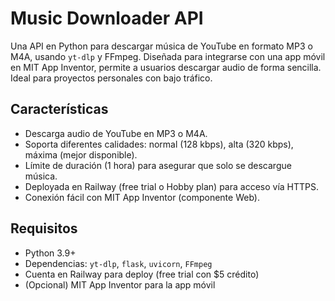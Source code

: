 # Music Downloader API

Una API en Python para descargar música de YouTube en formato MP3 o M4A, usando `yt-dlp` y FFmpeg. Diseñada para integrarse con una app móvil en MIT App Inventor, permite a usuarios descargar audio de forma sencilla. Ideal para proyectos personales con bajo tráfico.

## Características
- Descarga audio de YouTube en MP3 o M4A.
- Soporta diferentes calidades: normal (128 kbps), alta (320 kbps), máxima (mejor disponible).
- Límite de duración (1 hora) para asegurar que solo se descargue música.
- Deployada en Railway (free trial o Hobby plan) para acceso vía HTTPS.
- Conexión fácil con MIT App Inventor (componente Web).

## Requisitos
- Python 3.9+
- Dependencias: `yt-dlp`, `flask`, `uvicorn`, `FFmpeg`
- Cuenta en Railway para deploy (free trial con $5 crédito)
- (Opcional) MIT App Inventor para la app móvil